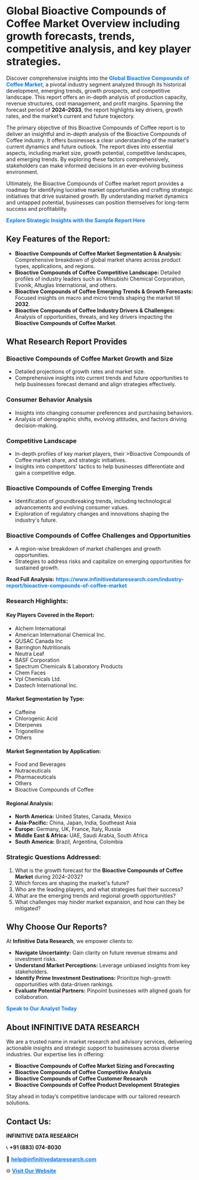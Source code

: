 <h1>Global Bioactive Compounds of Coffee Market Overview including growth forecasts, trends, competitive analysis, and key player strategies.</h1>
<p>
Discover comprehensive insights into the 
<a href="https://www.infinitivedataresearch.com/industry-report/bioactive-compounds-of-coffee-market" rel="dofollow" style="color: #007BFF; text-decoration: none;"><strong>Global Bioactive Compounds of Coffee Market</strong></a>, a pivotal industry segment analyzed through its historical development, emerging trends, growth prospects, and competitive landscape. This report offers an in-depth analysis of production capacity, revenue structures, cost management, and profit margins. Spanning the forecast period of <strong>2024–2033</strong>, the report highlights key drivers, growth rates, and the market’s current and future trajectory.
</p>
<p>
The primary objective of this Bioactive Compounds of Coffee report is to deliver an insightful and in-depth analysis of the Bioactive Compounds of Coffee industry. It offers businesses a clear understanding of the market's current dynamics and future outlook. The report dives into essential aspects, including market size, growth potential, competitive landscapes, and emerging trends. By exploring these factors comprehensively, stakeholders can make informed decisions in an ever-evolving business environment.
</p>
<p>
Ultimately, the Bioactive Compounds of Coffee market report provides a roadmap for identifying lucrative market opportunities and crafting strategic initiatives that drive sustained growth. By understanding market dynamics and untapped potential, businesses can position themselves for long-term success and profitability.
</p>
<p>
<a href="https://www.infinitivedataresearch.com/request-sample/reportId=111908" style="color: #007BFF; text-decoration: none;"><strong>Explore Strategic Insights with the Sample Report Here</strong></a>
</p>

<h2>Key Features of the Report:</h2>
<ul>
<li><strong>Bioactive Compounds of Coffee Market Segmentation & Analysis:</strong> Comprehensive breakdown of global market shares across product types, applications, and regions.</li>
<li><strong>Bioactive Compounds of Coffee Competitive Landscape:</strong> Detailed profiles of industry leaders such as Mitsubishi Chemical Corporation, Evonik, Altuglas International, and others.</li>
<li><strong>Bioactive Compounds of Coffee Emerging Trends & Growth Forecasts:</strong> Focused insights on macro and micro trends shaping the market till <strong>2032</strong>.</li>
<li><strong>Bioactive Compounds of Coffee Industry Drivers & Challenges:</strong> Analysis of opportunities, threats, and key drivers impacting the <strong>Bioactive Compounds of Coffee Market</strong>.</li>
</ul>

<h2>What Research Report Provides</h2>
<h3>Bioactive Compounds of Coffee Market Growth and Size</h3>
<ul>
<li>Detailed projections of growth rates and market size.</li>
<li>Comprehensive insights into current trends and future opportunities to help businesses forecast demand and align strategies effectively.</li>
</ul>

<h3>Consumer Behavior Analysis</h3>
<ul>
<li>Insights into changing consumer preferences and purchasing behaviors.</li>
<li>Analysis of demographic shifts, evolving attitudes, and factors driving decision-making.</li>
</ul>

<h3>Competitive Landscape</h3>
<ul>
<li>In-depth profiles of key market players, their >Bioactive Compounds of Coffee market share, and strategic initiatives.</li>
<li>Insights into competitors' tactics to help businesses differentiate and gain a competitive edge.</li>
</ul>

<h3>Bioactive Compounds of Coffee Emerging Trends</h3>
<ul>
<li>Identification of groundbreaking trends, including technological advancements and evolving consumer values.</li>
<li>Exploration of regulatory changes and innovations shaping the industry's future.</li>
</ul>

<h3>Bioactive Compounds of Coffee Challenges and Opportunities</h3>
<ul>
<li>A region-wise breakdown of market challenges and growth opportunities.</li>
<li>Strategies to address risks and capitalize on emerging opportunities for sustained growth.</li>
</ul>
<p><strong>Read Full Analysis:</strong> <a href="https://www.infinitivedataresearch.com/industry-report/bioactive-compounds-of-coffee-market" rel="dofollow" style="color: #007BFF; text-decoration: none;"><strong>https://www.infinitivedataresearch.com/industry-report/bioactive-compounds-of-coffee-market</strong></a></p>
<h3>Research Highlights:</h3>
<h4>Key Players Covered in the Report:</h4>
<ul><li>Alchem International</li><li>American International Chemical Inc.</li><li>QUSAC Canada Inc</li><li>Barrington Nutritionals</li><li>Neutra Leaf</li><li>BASF Corporation</li><li>Spectrum Chemicals &amp; Laboratory Products</li><li>Chem Faces</li><li>Vpl Chemicals Ltd.</li><li>Dastech International Inc.</li></ul>
<h4>Market Segmentation by Type:</h4>
<ul><li>Caffeine</li><li>Chlorogenic Acid</li><li>Diterpenes</li><li>Trigonelline</li><li>Others</li></ul>
<h4>Market Segmentation by Application:</h4>
<ul><li>Food and Beverages</li><li>Nutraceuticals</li><li>Pharmaceuticals</li><li>Others</li><li>Bioactive Compounds of Coffee</li></ul>

<h4>Regional Analysis:</h4>
<ul>
<li><strong>North America:</strong> United States, Canada, Mexico</li>
<li><strong>Asia-Pacific:</strong> China, Japan, India, Southeast Asia</li>
<li><strong>Europe:</strong> Germany, UK, France, Italy, Russia</li>
<li><strong>Middle East & Africa:</strong> UAE, Saudi Arabia, South Africa</li>
<li><strong>South America:</strong> Brazil, Argentina, Colombia</li>
</ul>

<h3>Strategic Questions Addressed:</h3>
<ol>
<li>What is the growth forecast for the <strong>Bioactive Compounds of Coffee Market</strong> during 2024–2032?</li>
<li>Which forces are shaping the market's future?</li>
<li>Who are the leading players, and what strategies fuel their success?</li>
<li>What are the emerging trends and regional growth opportunities?</li>
<li>What challenges may hinder market expansion, and how can they be mitigated?</li>
</ol>

<h2>Why Choose Our Reports?</h2>
<p>At <strong>Infinitive Data Research</strong>, we empower clients to:</p>
<ul>
<li><strong>Navigate Uncertainty:</strong> Gain clarity on future revenue streams and investment risks.</li>
<li><strong>Understand Market Perceptions:</strong> Leverage unbiased insights from key stakeholders.</li>
<li><strong>Identify Prime Investment Destinations:</strong> Prioritize high-growth opportunities with data-driven rankings.</li>
<li><strong>Evaluate Potential Partners:</strong> Pinpoint businesses with aligned goals for collaboration.</li>
</ul>
<p><a href="https://www.infinitivedataresearch.com/industry-report/bioactive-compounds-of-coffee-market" rel="dofollow" style="color: #007BFF; text-decoration: none;"><strong>Speak to Our Analyst Today</strong></a></p>

<h2>About INFINITIVE DATA RESEARCH</h2>
<p>We are a trusted name in market research and advisory services, delivering actionable insights and strategic support to businesses across diverse industries. Our expertise lies in offering:</p>
<ul>
<li><strong>Bioactive Compounds of Coffee Market Sizing and Forecasting</strong></li>
<li><strong>Bioactive Compounds of Coffee Competitive Analysis</strong></li>
<li><strong>Bioactive Compounds of Coffee Customer Research</strong></li>
<li><strong>Bioactive Compounds of Coffee Product Development Strategies</strong></li>
</ul>
<p>Stay ahead in today’s competitive landscape with our tailored research solutions.</p>

<h2>Contact Us:</h2>
<p><strong>INFINITIVE DATA RESEARCH</strong></p>
<p>📞 <strong>+91 (883) 074-8030</strong></p>
<p>📧 <strong><a href="mailto:help@infinitivedataresearch.com" style="color: #007BFF;">help@infinitivedataresearch.com</a></strong></p>
<p>🌐 <strong><a href="https://www.infinitivedataresearch.com" rel="dofollow" style="color: #007BFF;">Visit Our Website</a></strong></p>